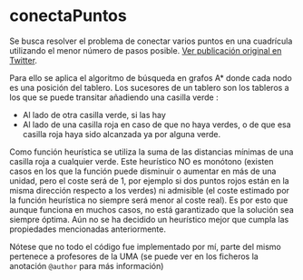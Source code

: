 # conectaPuntos
Se busca resolver el problema de conectar varios puntos en una cuadrícula utilizando el menor número de pasos posible. [Ver publicación original en Twitter]( https://twitter.com/TeoremaPi/status/1246159918832418816 ).

Para ello se aplica el algoritmo de búsqueda en grafos A* donde cada nodo es una posición del tablero. 
Los sucesores de un tablero son los tableros a los que se puede transitar añadiendo una casilla verde :

- Al lado de otra casilla verde, si las hay
- Al lado de una casilla roja en caso de que no haya verdes, o de que esa casilla roja haya sido alcanzada ya por alguna verde.

Como función heurística se utiliza la suma de las distancias mínimas de una casilla roja a cualquier verde. Este heurístico NO es monótono (existen casos en los que la función puede disminuir o aumentar en más de una unidad, pero el coste será de 1, por ejemplo si dos puntos rojos están en la misma dirección respecto a los verdes) ni admisible (el coste estimado por la función heurística no siempre será menor al coste real). Es por esto que aunque funciona en muchos casos, no está garantizado que la solución sea siempre óptima. Aún no se ha decidido un heurístico mejor que cumpla las propiedades mencionadas anteriormente.



Nótese que no todo el código fue implementado por mí, parte del mismo pertenece a profesores de la UMA (se puede ver en los ficheros la anotación `@author` para más información)
